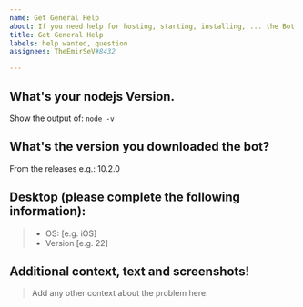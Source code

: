 ```yaml
---
name: Get General Help
about: If you need help for hosting, starting, installing, ... the Bot!
title: Get General Help
labels: help wanted, question
assignees: TheEmirSeV#8432

---
```


## **What's your nodejs Version.**
Show the output of: `node -v`

## **What's the version you downloaded the bot?**
From the releases e.g.: 10.2.0

## **Desktop (please complete the following information):**
> - OS: [e.g. iOS]
> - Version [e.g. 22]

## **Additional context, text and screenshots!**
> Add any other context about the problem here.
